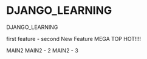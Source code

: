 # DJANGO_LEARNING
DJANGO_LEARNING

first
feature - second
New Feature MEGA TOP HOT!!!!

MAIN2
MAIN2 - 2
MAIN2 - 3